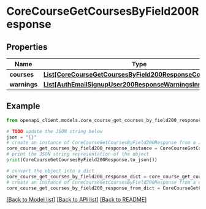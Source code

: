# CoreCourseGetCoursesByField200Response


## Properties

Name | Type | Description | Notes
------------ | ------------- | ------------- | -------------
**courses** | [**List[CoreCourseGetCoursesByField200ResponseCoursesInner]**](CoreCourseGetCoursesByField200ResponseCoursesInner.md) |  | 
**warnings** | [**List[AuthEmailSignupUser200ResponseWarningsInner]**](AuthEmailSignupUser200ResponseWarningsInner.md) |  | [optional] 

## Example

```python
from openapi_client.models.core_course_get_courses_by_field200_response import CoreCourseGetCoursesByField200Response

# TODO update the JSON string below
json = "{}"
# create an instance of CoreCourseGetCoursesByField200Response from a JSON string
core_course_get_courses_by_field200_response_instance = CoreCourseGetCoursesByField200Response.from_json(json)
# print the JSON string representation of the object
print(CoreCourseGetCoursesByField200Response.to_json())

# convert the object into a dict
core_course_get_courses_by_field200_response_dict = core_course_get_courses_by_field200_response_instance.to_dict()
# create an instance of CoreCourseGetCoursesByField200Response from a dict
core_course_get_courses_by_field200_response_from_dict = CoreCourseGetCoursesByField200Response.from_dict(core_course_get_courses_by_field200_response_dict)
```
[[Back to Model list]](../README.md#documentation-for-models) [[Back to API list]](../README.md#documentation-for-api-endpoints) [[Back to README]](../README.md)


